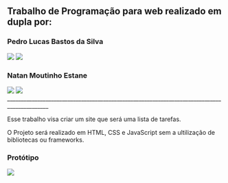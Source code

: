  <div> 
  <h2>Trabalho de Programação para web realizado em dupla por:</h2> 
  <h3>Pedro Lucas Bastos da Silva</h3>
  <a href="https://github.com/PedroLucasBastos" target="_blank"><img src="https://img.shields.io/badge/GitHub-100000?style=for-the-badge&logo=github&logoColor=white" target="_blank"></a>
  <a href="https://www.linkedin.com/in/pedro-lucas-bastos-da-silva-29b044210/" target="_blank"><img src="https://img.shields.io/badge/LinkedIn-0077B5?style=for-the-badge&logo=linkedin&logoColor=white" target="_blank"></a>  
</div>

<div> 
  <h3>Natan Moutinho Estane</h3>
  <a href="https://github.com/natanMoutinho" target="_blank"><img src="https://img.shields.io/badge/GitHub-100000?style=for-the-badge&logo=github&logoColor=white" target="_blank"></a>
  <a href="https://www.linkedin.com/in/natan-moutinho-estane-29a6b9219/" target="_blank"><img src="https://img.shields.io/badge/LinkedIn-0077B5?style=for-the-badge&logo=linkedin&logoColor=white" target="_blank"></a>  
</div>
_____________________________________________________________________________________________
<div>
  <p>Esse trabalho visa criar um site que será uma lista de tarefas.</p>
  <p>O Projeto será realizado em HTML, CSS e JavaScript sem a ultilização de bibliotecas ou frameworks.</p> 
</div
<div>
  <h3>Protótipo</h3>
  <a href="https://www.figma.com/proto/T1gca6KColDgIXJi1HvTah/Prot%C3%B3tipos---Trabalho-Prog.-Web?node-id=16%3A3899&scaling=min-zoom" target="_blank"><img src="https://img.shields.io/badge/Figma-F24E1E?style=for-the-badge&logo=figma&logoColor=white" target="_blank"></a>  
</div>
